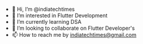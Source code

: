 - 👋 Hi, I’m @indiatechtimes
- 👀 I’m interested in Flutter  Development 
- 🌱 I’m currently learning DSA
- 💞️ I’m looking to collaborate on Flutter Developer's 
- 📫 How to reach me by indiatechtimes@gmail.com

<!---
indiatechtimes/indiatechtimes is a ✨ special ✨ repository because its `README.md` (this file) appears on your GitHub profile.
You can click the Preview link to take a look at your changes.
--->
